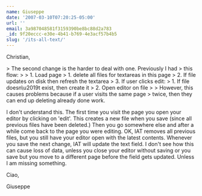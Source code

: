 ```yaml
---
name: Giuseppe
date: '2007-03-10T07:20:25-05:00'
url: ''
email: 3a987048581f3159390be8bc88d2a783
_id: 9f20eccc-e30e-4b41-b769-4e3acf57b4b5
slug: '/its-all-text/'
---
```


Christian,

&gt; The second change is the harder to deal with one. Previously I had &gt;
this flow: &gt; &gt; 1. Load page &gt; 1. delete all files for textareas in
this page &gt; 2. If file updates on disk then refresh the textarea &gt; 3. If
user clicks edit: &gt; 1. If file doesn\u2019t exist, then create it &gt; 2.
Open editor on file &gt; &gt; However, this causes problems because if a user
visits the same page &gt; twice, then they can end up deleting already done
work.

I don't understand this. The first time you visit the page you open your
editor by clicking on 'edit'. This creates a new file when you save (since all
previous files have been deleted.) Then you go somewhere else and after a
while come back to the page you were editing. OK, IAT removes all previous
files, but you still have your editor open with the latest contents. Whenever
you save the next change, IAT will update the text field. I don't see how this
can cause loss of data, unless you close your editor without saving or you
save but you move to a different page before the field gets updated. Unless I
am missing something.

Ciao,

Giuseppe
